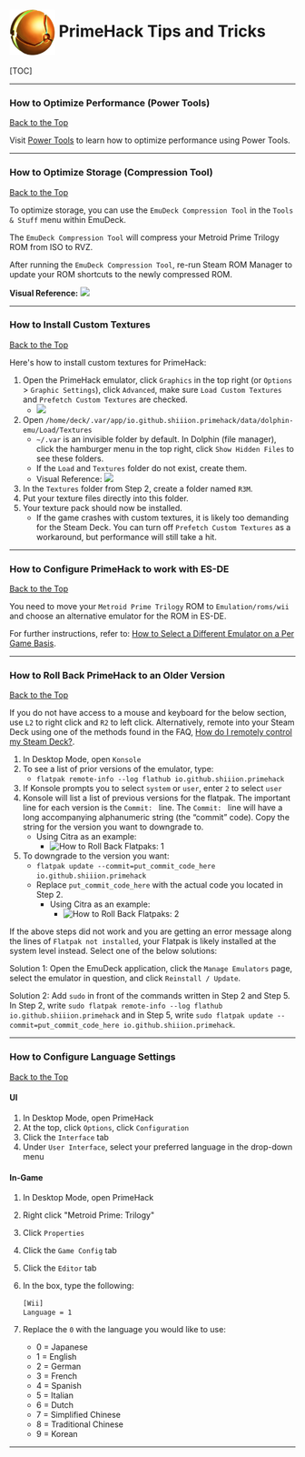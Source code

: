 # <img src="/assets/emulators/primehack.png" alt="EmuDeck guide" width="80" style="vertical-align: middle"> PrimeHack Tips and Tricks

[TOC]

---

### How to Optimize Performance (Power Tools)

[Back to the Top](#primehack-table-of-contents)

Visit [Power Tools](../../emudeck-application/steamos/emudeck-application-101.md#power-tools) to learn how to optimize performance using Power Tools.

---

### How to Optimize Storage (Compression Tool)

[Back to the Top](#primehack-table-of-contents)

To optimize storage, you can use the `EmuDeck Compression Tool` in the `Tools & Stuff` menu within EmuDeck.

The `EmuDeck Compression Tool` will compress your Metroid Prime Trilogy ROM from ISO to RVZ.

After running the `EmuDeck Compression Tool`, re-run Steam ROM Manager to update your ROM shortcuts to the newly compressed ROM.

**Visual Reference:** <img src="https://user-images.githubusercontent.com/108900299/198798630-9cf85bc5-ff42-45c4-bceb-7fc4ac740c3c.png" height="300">

---

### How to Install Custom Textures

[Back to the Top](#primehack-table-of-contents)

Here's how to install custom textures for PrimeHack:

1. Open the PrimeHack emulator, click `Graphics` in the top right (or `Options` > `Graphic Settings`), click `Advanced`, make sure `Load Custom Textures` and `Prefetch Custom Textures` are checked.
   - <img src="https://user-images.githubusercontent.com/108900299/196001972-9b887344-b246-4c3d-9109-dfc9d76840f3.png" height="200">
2. Open `/home/deck/.var/app/io.github.shiiion.primehack/data/dolphin-emu/Load/Textures`
   - `~/.var` is an invisible folder by default. In Dolphin (file manager), click the hamburger menu in the top right, click `Show Hidden Files` to see these folders.
   - If the `Load` and `Textures` folder do not exist, create them.
   - Visual Reference: <img src="https://user-images.githubusercontent.com/108900299/196001948-ae428327-5ca5-4a1a-b649-2a620678790c.png" height="200">
3. In the `Textures` folder from Step 2, create a folder named `R3M`.
4. Put your texture files directly into this folder.
5. Your texture pack should now be installed.
   - If the game crashes with custom textures, it is likely too demanding for the Steam Deck. You can turn off `Prefetch Custom Textures` as a workaround, but performance will still take a hit.

---

### How to Configure PrimeHack to work with ES-DE

[Back to the Top](#primehack-table-of-contents)

You need to move your `Metroid Prime Trilogy` ROM to `Emulation/roms/wii` and choose an alternative emulator for the ROM in ES-DE.

For further instructions, refer to: [How to Select a Different Emulator on a Per Game Basis](../../tools/steamos/es-de.md#how-to-select-a-different-emulator-on-a-per-game-basis).

---

### How to Roll Back PrimeHack to an Older Version

[Back to the Top](#primehack-table-of-contents)

If you do not have access to a mouse and keyboard for the below section, use `L2` to right click and `R2` to left click. Alternatively, remote into your Steam Deck using one of the methods found in the FAQ, [How do I remotely control my Steam Deck?](../../frequently-asked-questions/steamos/index.md#how-do-i-remotely-control-my-steam-deck).

1. In Desktop Mode, open `Konsole`
2. To see a list of prior versions of the emulator, type:
   - `flatpak remote-info --log flathub io.github.shiiion.primehack`
3. If Konsole prompts you to select `system` or `user`, enter `2` to select `user`
4. Konsole will list a list of previous versions for the flatpak. The important line for each version is the `Commit: ` line. The `Commit: ` line will have a long accompanying alphanumeric string (the “commit” code). Copy the string for the version you want to downgrade to.
   - Using Citra as an example:
     - ![How to Roll Back Flatpaks: 1](../../assets/how-to-roll-back-flatpaks-1.png)
5. To downgrade to the version you want:
   - `flatpak update --commit=put_commit_code_here io.github.shiiion.primehack`
   - Replace `put_commit_code_here` with the actual code you located in Step 2.
     - Using Citra as an example:
       - ![How to Roll Back Flatpaks: 2](../../assets/how-to-roll-back-flatpaks-2.png)

If the above steps did not work and you are getting an error message along the lines of `Flatpak not installed`, your Flatpak is likely installed at the system level instead. Select one of the below solutions:

Solution 1: Open the EmuDeck application, click the `Manage Emulators` page, select the emulator in question, and click `Reinstall / Update`.

Solution 2: Add `sudo` in front of the commands written in Step 2 and Step 5. In Step 2, write `sudo flatpak remote-info --log flathub io.github.shiiion.primehack` and in Step 5, write `sudo flatpak update --commit=put_commit_code_here io.github.shiiion.primehack`.

---

### How to Configure Language Settings

[Back to the Top](#primehack-table-of-contents)

#### UI

1. In Desktop Mode, open PrimeHack
2. At the top, click `Options`, click `Configuration`
3. Click the `Interface` tab
4. Under `User Interface`, select your preferred language in the drop-down menu

#### In-Game

1.  In Desktop Mode, open PrimeHack
2.  Right click "Metroid Prime: Trilogy"
3.  Click `Properties`
4.  Click the `Game Config` tab
5.  Click the `Editor` tab
6.  In the box, type the following:

        [Wii]
        Language = 1

7.  Replace the `0` with the language you would like to use:
    - 0 = Japanese
    - 1 = English
    - 2 = German
    - 3 = French
    - 4 = Spanish
    - 5 = Italian
    - 6 = Dutch
    - 7 = Simplified Chinese
    - 8 = Traditional Chinese
    - 9 = Korean

---

